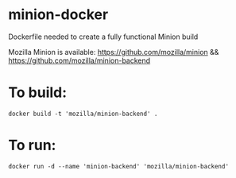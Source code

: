 # minion-docker
Dockerfile needed to create a fully functional Minion build

Mozilla Minion is available: https://github.com/mozilla/minion && https://github.com/mozilla/minion-backend

# To build:
    docker build -t 'mozilla/minion-backend' .

# To run:
    docker run -d --name 'minion-backend' 'mozilla/minion-backend'
